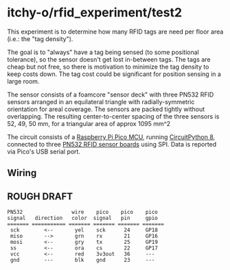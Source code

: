 # itchy-o/rfid_experiment/test2

This experiment is to determine how many RFID tags are need per floor area (i.e.: the "tag density").

The goal is to "always" have a tag being sensed (to some positional tolerance), so the sensor doesn't get lost in-between tags.
The tags are cheap but not free, so there is motivation to minimize the tag density to keep costs down.
The tag cost could be significant for position sensing in a large room.

The sensor consists of a foamcore "sensor deck" with three PN532 RFID sensors arranged in an
equilateral triangle with radially-symmetric orientation for areal coverage.
The sensors are packed tightly without overlapping.
The resulting center-to-center spacing of the three sensors is 52, 49, 50 mm, for a
triangular area of approx 1095 mm^2

The circuit consists of a
[Raspberry Pi Pico MCU](https://www.raspberrypi.com/products/raspberry-pi-pico/),
running [CircuitPython 8](https://circuitpython.org/),
connected to three [PN532 RFID sensor boards](https://www.ebay.com/sch/i.html?_nkw=pn532)
using SPI.  Data is reported via Pico's USB serial port.

## Wiring
## ROUGH DRAFT
```
PN532                wire    pico    pico    pico
signal   direction   color  signal   pin     gpio
======= =========== ======= ======= ======= =======
 sck        <--       yel    sck      24     GP18
 miso       -->       grn    rx       21     GP16
 mosi       <--       gry    tx       25     GP19
 ss         <--       ora    cs       22     GP17
 vcc        <--       red    3v3out   36     ---
 gnd        ---       blk    gnd      23     ---
```
